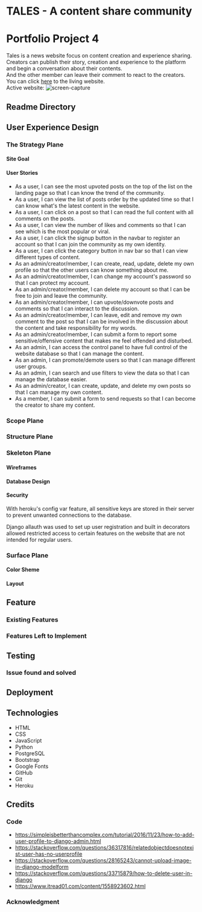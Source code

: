 # TALES - A content share community
# Portfolio Project 4
Tales is a news website focus on content creation and experience sharing.\
Creators can publish their story, creation and experience to the platform and begin a conversation about their contents.\
And the other member can leave their comment to react to the creators.\
You can click [here]() to the living website.\
Active website: 
![screen-capture]()

## **Readme Directory**
## **User Experience Design**
### **The Strategy Plane**
#### **Site Goal**
#### **User Stories**
 - As a user, I can see the most upvoted posts on the top of the list on the landing page so that I can know the trend of the community.
 - As a user, I can view the list of posts order by the updated time so that I can know what's the latest content in the website.
 - As a user, I can click on a post so that I can read the full content with all comments on the posts.
 - As a user, I can view the number of likes and comments so that I can see which is the most popular or viral.
 - As a user, I can click the signup button in the navbar to register an account so that I can join the community as my own identity.
 - As a user, I can click the category button in nav bar so that I can view different types of content.
 - As an admin/creator/member, I can create, read, update, delete my own profile so that the other users can know something about me.
 - As an admin/creator/member, I can change my account's password so that I can protect my account.
 - As an admin/creator/member, I can delete my account so that I can be free to join and leave the community.
 - As an admin/creator/member, I can upvote/downvote posts and comments so that I can interact to the discussion.
 - As an admin/creator/member, I can leave, edit and remove my own comment to the post so that I can be involved in the discussion about the content and take responsibility for my words.
 - As an admin/creator/member, I can submit a form to report some sensitive/offensive content that makes me feel offended and disturbed.
 - As an admin, I can access the control panel to have full control of the website database so that I can manage the content.
 - As an admin, I can promote/demote users so that I can manage different user groups.
 - As an admin, I can search and use filters to view the data so that I can manage the database easier.
 - As an admin/creator, I can create, update, and delete my own posts so that I can manage my own content.
 - As a member, I can submit a form to send requests so that I can become the creator to share my content.
### **Scope Plane**
### **Structure Plane**
### **Skeleton Plane**
#### **Wireframes**
#### **Database Design**
#### **Security**
With heroku's config var feature, all sensitive keys are stored in their server to prevent unwanted connections to the database.

Django allauth was used to set up user registration and built in decorators allowed restricted access to certain features on the website that are not intended for regular users.
### **Surface Plane**
#### **Color Sheme**
#### **Layout**
## **Feature**
### **Existing Features**
### **Features Left to Implement**
## **Testing**
### Issue found and solved
## **Deployment**
## **Technologies**
 - HTML
 - CSS
 - JavaScript
 - Python
 - PostgreSQL
 - Bootstrap
 - Google Fonts
 - GitHub
 - Git
 - Heroku
## **Credits**
### **Code**
 - https://simpleisbetterthancomplex.com/tutorial/2016/11/23/how-to-add-user-profile-to-django-admin.html
 - https://stackoverflow.com/questions/36317816/relatedobjectdoesnotexist-user-has-no-userprofile
 - https://stackoverflow.com/questions/28165243/cannot-upload-image-in-django-modelform
 - https://stackoverflow.com/questions/33715879/how-to-delete-user-in-django
 - https://www.itread01.com/content/1558923602.html
### **Acknowledgment**
